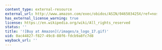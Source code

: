 ```yaml
---
content_type: external-resource
external_url: http://www.amazon.com/exec/obidos/ASIN/046503425X/ref=nosim/mitopencourse-20
has_external_license_warning: true
license: https://en.wikipedia.org/wiki/All_rights_reserved
status: ''
title: '![Buy at Amazon](/images/a_logo_17.gif)'
uid: 0ac44827-f827-49c8-88f6-fdcb9a8fc7d8
wayback_url: ''
---
```

